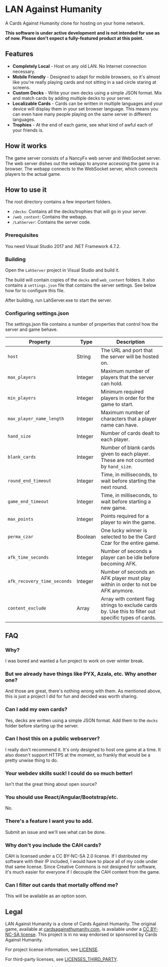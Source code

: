 # LAN Against Humanity

A Cards Against Humanity clone for hosting on your home network.

**This software is under active development and is not intended for use as of now. Please don't expect a fully-featured product at this point.**


## Features

* **Completely Local** - Host on any old LAN. No Internet connection necessary.
* **Mobile Friendly** - Designed to adapt for mobile browsers, so it's almost like you're really playing cards and not sitting in a sad circle staring at screens.
* **Custom Decks** - Write your own decks using a simple JSON format. Mix and match cards by adding multiple decks to your server.
* **Localizable Cards** - Cards can be written in multiple languages and your device will display them in your set browser language. This means you can even have many people playing on the same server in different languages.
* **Trophies** - At the end of each game, see what kind of awful each of your friends is.


## How it works

The game server consists of a NancyFx web server and WebSocket server. The web server dishes out the webapp to anyone accessing the game in a browser. The webapp connects to the WebSocket server, which connects players to the actual game.

## How to use it

The root directory contains a few important folders.

* `/decks`: Contains all the decks/trophies that will go in your server.
* `/web_content`: Contains the webapp.
* `/LahServer`: Contains the server code.

### Prerequisites

You need Visual Studio 2017 and .NET Framework 4.7.2.

### Building

Open the `LahServer` project in Visual Studio and build it.

The build will contain copies of the `decks` and `web_content` folders.
It also contains a `settings.json` file that contains the server settings. See below how for to configure this file.

After building, run LahServer.exe to start the server.

### Configuring settings.json

The settings.json file contains a number of properties that control how the server and game behave.

|Property|Type|Description|
|--------|----|-----------|
|`host`|String|The URL and port that the server will be hosted on.|
|`max_players`|Integer|Maximum number of players that the server can hold.|
|`min_players`|Integer|Minimum required players in order for the game to start.|
|`max_player_name_length`|Integer|Maximum number of characters that a player name can have.|
|`hand_size`|Integer|Number of cards dealt to each player.|
|`blank_cards`|Integer|Number of blank cards given to each player. These are not counted by `hand_size`.|
|`round_end_timeout`|Integer|Time, in milliseconds, to wait before starting the next round.|
|`game_end_timeout`|Integer|Time, in milliseconds, to wait before starting a new game.|
|`max_points`|Integer|Points required for a player to win the game.|
|`perma_czar`|Boolean|One lucky winner is selected to be the Card Czar for the entire game.|
|`afk_time_seconds`|Integer|Number of seconds a player can be idle before becoming AFK.|
|`afk_recovery_time_seconds`|Integer|Number of seconds an AFK player must play within in order to not be AFK anymore.|
|`content_exclude`|Array|Array with content flag strings to exclude cards by. Use this to filter out specific types of cards.|


## FAQ

### Why?

I was bored and wanted a fun project to work on over winter break.

### But we already have things like PYX, Azala, etc.  Why another one?

And those are great, there's nothing wrong with them. As mentioned above, this is just a project I did for fun and decided was worth sharing.

### Can I add my own cards?

Yes, decks are written using a simple JSON format. Add them to the `decks` folder before starting up the server.

### Can I host this on a public webserver?

I really don't recommend it. It's only designed to host one game at a time. It also doesn't support HTTPS at the moment, so frankly that would be a pretty unwise thing to do.

### Your webdev skills suck! I could do so much better!

Isn't that the great thing about open source?

### You should use React/Angular/Bootstrap/etc.

No.

### There's a feature I want you to add.

Submit an issue and we'll see what can be done.

### Why don't you include the CAH cards?

CAH is licensed under a CC BY-NC-SA 2.0 license.
If I distributed my software with their IP included, I would have to place all of my code under that same license. Since Creative Commons is not designed for software,
it's much easier for everyone if I decouple the CAH content from the game.

### Can I filter out cards that mortally offend me?

This will be available as an option soon.

## Legal

LAN Against Humanity is a clone of Cards Against Humanity. The original game, available at [cardsagainsthumanity.com](https://cardsagainsthumanity.com), is available under a [CC BY-NC-SA license](https://creativecommons.org/licenses/by-nc-sa/2.0/). This project is in no way endorsed or sponsored by Cards Against Humanity. 

For project license information, see [LICENSE](LICENSE). 

For third-party licenses, see [LICENSES_THIRD_PARTY](LICENSES_THIRD_PARTY.md).
